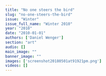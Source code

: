 ```yaml
---
title: "No one steers the bird"
slug: "no-one-steers-the-bird"
issue: "Winter"
issue_full_name: "Winter 2010"
year: "2010"
date: "2010-01-01"
authors: ['Daniel Wenger']
section: "art"
audio: []
main_image: ""
banner_image: ""
images: ['screenshot20180501at91921pm.png']
videos: []
---
```


